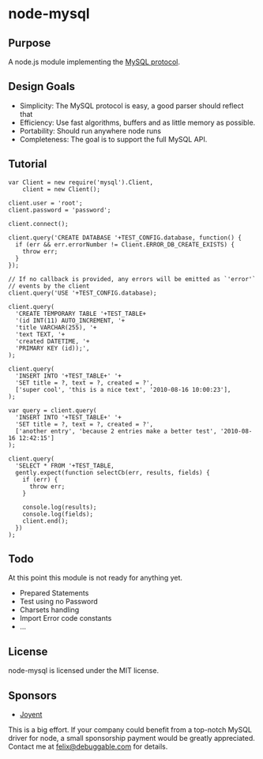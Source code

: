 # node-mysql

## Purpose

A node.js module implementing the
[MySQL protocol](http://forge.mysql.com/wiki/MySQL_Internals_ClientServer_Protocol).

## Design Goals

* Simplicity: The MySQL protocol is easy, a good parser should reflect that
* Efficiency: Use fast algorithms, buffers and as little memory as possible.
* Portability: Should run anywhere node runs
* Completeness: The goal is to support the full MySQL API.

## Tutorial

    var Client = new require('mysql').Client,
        client = new Client();

    client.user = 'root';
    client.password = 'password';

    client.connect();

    client.query('CREATE DATABASE '+TEST_CONFIG.database, function() {
      if (err && err.errorNumber != Client.ERROR_DB_CREATE_EXISTS) {
        throw err;
      }
    });

    // If no callback is provided, any errors will be emitted as `'error'`
    // events by the client
    client.query('USE '+TEST_CONFIG.database);

    client.query(
      'CREATE TEMPORARY TABLE '+TEST_TABLE+
      '(id INT(11) AUTO_INCREMENT, '+
      'title VARCHAR(255), '+
      'text TEXT, '+
      'created DATETIME, '+
      'PRIMARY KEY (id));',
    );

    client.query(
      'INSERT INTO '+TEST_TABLE+' '+
      'SET title = ?, text = ?, created = ?',
      ['super cool', 'this is a nice text', '2010-08-16 10:00:23'],
    );

    var query = client.query(
      'INSERT INTO '+TEST_TABLE+' '+
      'SET title = ?, text = ?, created = ?',
      ['another entry', 'because 2 entries make a better test', '2010-08-16 12:42:15']
    );

    client.query(
      'SELECT * FROM '+TEST_TABLE,
      gently.expect(function selectCb(err, results, fields) {
        if (err) {
          throw err;
        }

        console.log(results);
        console.log(fields);
        client.end();
      })
    );

## Todo

At this point this module is not ready for anything yet.

* Prepared Statements
* Test using no Password
* Charsets handling
* Import Error code constants
* ...

## License

node-mysql is licensed under the MIT license.

## Sponsors

* [Joyent](http://www.joyent.com/)

This is a big effort. If your company could benefit from a top-notch MySQL driver
for node, a small sponsorship payment would be greatly appreciated. Contact
me at [felix@debuggable.com](mailto:felix@debuggable.com) for details.
